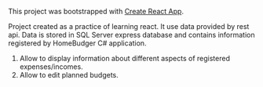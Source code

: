 This project was bootstrapped with [Create React App](https://github.com/facebook/create-react-app).

Project created as a practice of learning react.
It use data provided by rest api. Data is stored in SQL Server express database and contains information registered by HomeBudger C# application. 

1. Allow to display information about different aspects of registered expenses/incomes.
2. Allow to edit planned budgets.
